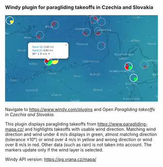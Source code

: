 ### Windy plugin for paragliding takeoffs in Czechia and Slovakia

![Screenshot](screenshot.png)

Navigate to https://www.windy.com/plugins and Open *Paragliding takeoffs in Czechia and Slovakia*.

This plugin displays paragliding takeoffs from https://www.paragliding-mapa.cz/ and highlights takeoffs with usable wind direction. Matching wind direction and wind under 4 m/s displays in green, almost matching direction (tolerance ±10°) or wind over 4 m/s in yellow and wrong direction or wind over 8 m/s in red. Other data (such as rain) is not taken into account. The markers update only if the wind layer is selected.

Windy API version: https://pg.vrana.cz/mapa/
